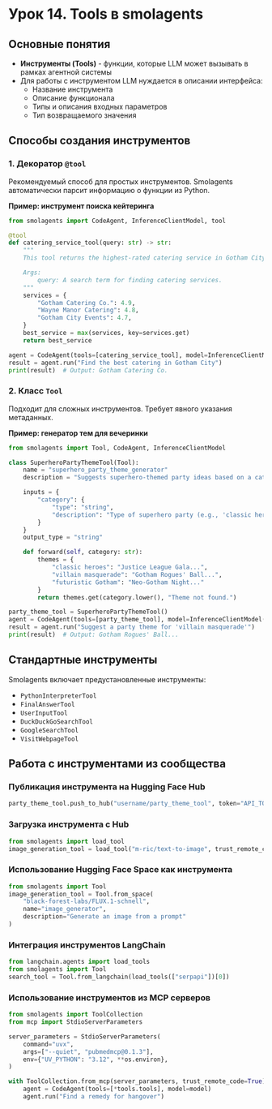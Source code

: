 # Урок 14. Tools в smolagents

## Основные понятия

- **Инструменты (Tools)** - функции, которые LLM может вызывать в рамках агентной системы
- Для работы с инструментом LLM нуждается в описании интерфейса:
  - Название инструмента
  - Описание функционала
  - Типы и описания входных параметров
  - Тип возвращаемого значения

## Способы создания инструментов

### 1. Декоратор `@tool`

Рекомендуемый способ для простых инструментов. Smolagents автоматически парсит информацию о функции из Python.

**Пример: инструмент поиска кейтеринга**

```python
from smolagents import CodeAgent, InferenceClientModel, tool

@tool
def catering_service_tool(query: str) -> str:
    """
    This tool returns the highest-rated catering service in Gotham City.

    Args:
        query: A search term for finding catering services.
    """
    services = {
        "Gotham Catering Co.": 4.9,
        "Wayne Manor Catering": 4.8,
        "Gotham City Events": 4.7,
    }
    best_service = max(services, key=services.get)
    return best_service

agent = CodeAgent(tools=[catering_service_tool], model=InferenceClientModel())
result = agent.run("Find the best catering in Gotham City")
print(result)  # Output: Gotham Catering Co.
```

### 2. Класс `Tool`

Подходит для сложных инструментов. Требует явного указания метаданных.

**Пример: генератор тем для вечеринки**

```python
from smolagents import Tool, CodeAgent, InferenceClientModel

class SuperheroPartyThemeTool(Tool):
    name = "superhero_party_theme_generator"
    description = "Suggests superhero-themed party ideas based on a category."

    inputs = {
        "category": {
            "type": "string",
            "description": "Type of superhero party (e.g., 'classic heroes', 'villain masquerade').",
        }
    }
    output_type = "string"

    def forward(self, category: str):
        themes = {
            "classic heroes": "Justice League Gala...",
            "villain masquerade": "Gotham Rogues' Ball...",
            "futuristic Gotham": "Neo-Gotham Night..."
        }
        return themes.get(category.lower(), "Theme not found.")

party_theme_tool = SuperheroPartyThemeTool()
agent = CodeAgent(tools=[party_theme_tool], model=InferenceClientModel())
result = agent.run("Suggest a party theme for 'villain masquerade'")
print(result)  # Output: Gotham Rogues' Ball...
```

## Стандартные инструменты

Smolagents включает предустановленные инструменты:

- `PythonInterpreterTool`
- `FinalAnswerTool`
- `UserInputTool`
- `DuckDuckGoSearchTool`
- `GoogleSearchTool`
- `VisitWebpageTool`

## Работа с инструментами из сообщества

### Публикация инструмента на Hugging Face Hub

```python
party_theme_tool.push_to_hub("username/party_theme_tool", token="API_TOKEN")
```

### Загрузка инструмента с Hub

```python
from smolagents import load_tool
image_generation_tool = load_tool("m-ric/text-to-image", trust_remote_code=True)
```

### Использование Hugging Face Space как инструмента

```python
from smolagents import Tool
image_generation_tool = Tool.from_space(
    "black-forest-labs/FLUX.1-schnell",
    name="image_generator",
    description="Generate an image from a prompt"
)
```

### Интеграция инструментов LangChain

```python
from langchain.agents import load_tools
from smolagents import Tool
search_tool = Tool.from_langchain(load_tools(["serpapi"])[0])
```

### Использование инструментов из MCP серверов

```python
from smolagents import ToolCollection
from mcp import StdioServerParameters

server_parameters = StdioServerParameters(
    command="uvx",
    args=["--quiet", "pubmedmcp@0.1.3"],
    env={"UV_PYTHON": "3.12", **os.environ},
)

with ToolCollection.from_mcp(server_parameters, trust_remote_code=True) as tools:
    agent = CodeAgent(tools=[*tools.tools], model=model)
    agent.run("Find a remedy for hangover")
```
